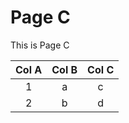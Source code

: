 
# Page C

This is Page C

| Col A | Col B | Col C |
|:-----:|:-----:|:-----:|
|   1   |   a   |  c    |
|   2   |   b   |  d    |
